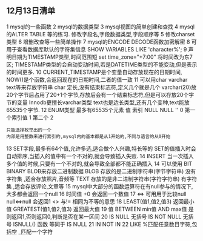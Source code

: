 ## 12月13日清单
1 mysql的一些函数
2 mysql的数据类型
3 mysql视图的简单创建和查找
4 mysql的ALTER TABLE 等的练习.
    修改字段名,字段数据类型,字段顺序等
5 修改charset类型
6 增删改查等一些简单操作
7 mysql的ENCODE DECODE函数加密解密
8 可用于查看数据库默认的字符集信息
   SHOW VARIABLES LIKE 'character%';
9 声明日期为TIMESTAMP类型,时间范围短
  set time_zone="+7:00" 将时间改为东7区;
    TIMESTAMP类型的会自动变动时间,若是DATETIME类型的不能变动,但是表示的时间更多.
10 CURRENT_TIMESTAMP是个变量自动存放现在的日期时间, NOW()是个函数,会返回现在的日期时间,二者的值一致
11 可以用char  varchar  text等来存放字符串
     char  定长,没有结束标志符,定义几个就是几个
     varchar(20)放20个字节后占用了20+1个字节,存放后会有一个结束标志符,但是可以存放20个字节的变量
       Innodb更擅长varchar类型
    text也是边长类型,还有几个变种,text能放65535个字节.
12 ENUM类型  最多有65535个元素
      值       索引
      NULL    NULL
      ''        0
    第一个索引值  1
    第二个       2

    只能选择枚举出的一个
    内部是用整数来进行索引的,mysql内的基本都是从1开始的,不同与语言的从0开始
13 SET字段,最多有64个值,允许多选,适合做个人兴趣,特长等的
      SET的值插入时会自动排序,当插入的值中有一个不对的,就会导致插入失败.
14 INSERT 当一次插入多个值的时候,只要有一个不对的,就会导致全部都不能正确插入
14 可以使用 BIT BINARY BLOB来存放二进制数据
    BLOB 存放的是二进制字符串(字节字符串) 没有字符集 ,适合存放照片,音频等
    TEXT 存放的是非二进制字符串(字符字符串) 有字符集 ,适合存放评论,文章等
15 mysql中大部分的函数运算符在有null参与的情况下,大多都会返回一个null
16 时间值 +0 会返回一个数值
17 <=> 可用用于比较null  null<=>null 会返回1
  <> 与!= 相同为不等的意思
18 LEAST(值1,值2,值3)  返回最小值
   GREATEST(值1,值2,值3) 返回最大值
19 值 BETWEEN min值  AND  max值  是则返回1,否则返回0,判断是否在某一区间
20   IS NULL    无括号
     IS NOT NULL    无括号
     ISNULL()  函数  等同于 IS NULL
21  IN
    NOT IN
22  LIKE
       %匹配任意数目字符,包括空
       _匹配一个字符
